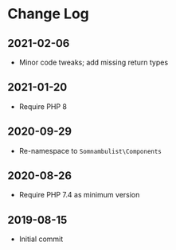 Change Log
==========

2021-02-06
----------

 * Minor code tweaks; add missing return types

2021-01-20
----------

 * Require PHP 8

2020-09-29
----------

 * Re-namespace to `Somnambulist\Components`

2020-08-26
----------

 * Require PHP 7.4 as minimum version

2019-08-15
----------

 * Initial commit
